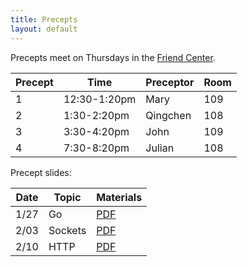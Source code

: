 ```yaml
---
title: Precepts
layout: default
---
```


Precepts meet on Thursdays in the [Friend Center](https://api.princeton.edu/campus-map/link?id=0616).

| Precept | Time         | Preceptor | Room |
|---------|--------------|-----------|------|
| 1       | 12:30-1:20pm | Mary      | 109  |
| 2       | 1:30-2:20pm  | Qingchen  | 108  |
| 3       | 3:30-4:20pm  | John      | 109  |
| 4       | 7:30-8:20pm  | Julian    | 108  |

Precept slides:

|Date   | Topic    | Materials      |
|-------|----------|----------------|
| 1/27  | Go       | [PDF](/precepts/Go-Programming.pdf) |
| 2/03  | Sockets  | [PDF](/precepts/Socket-Programming.pdf) |
| 2/10  | HTTP     | [PDF](/precepts/HTTP.pdf) |

<!--
| 2/17  | Tests and Benchmarks | [PDF](/precepts/Testing-and-Benchmarking.pdf) |
| 2/24  | Caches   | [PDF](/precepts/Cache-Eviction.pdf) |
| 3/03  | SQL      | [PDF](/precepts/SQL.pdf) |
| 3/10  | Reflection | [PDF](/precepts/Reflection1.pdf) |
| 3/17  | Reflection - 2 | [PDF](/precepts/Reflection2.pdf) |
| 3/24  | Concurrency | [PDF](/precepts/Concurrency1.pdf) |
| 3/31  | Concurrency - 2 | [PDF](/precepts/Concurrency2.pdf) |
-->
